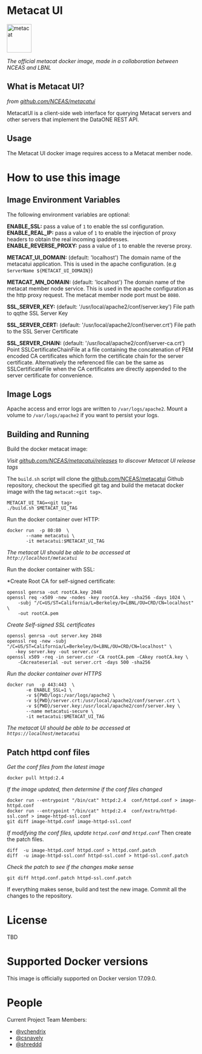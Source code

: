 # Metacat UI
<img src="https://knb.ecoinformatics.org/knb/docs/_images/metacat-logo-darkgray.png" 
alt="metacat" height="75" width="65"/>

*The official metacat docker image, made in a collaboration between NCEAS and LBNL*


## What is Metacat UI?

*from [github.com/NCEAS/metacatui](https://github.com/NCEAS/metacatui)*

MetacatUI is a client-side web interface for querying Metacat servers and other servers 
that implement the DataONE REST API.


## Usage
The Metacat UI docker image requires access to a Metacat member node.

# How to use this image

## Image Environment Variables
The following environment variables are optional:

**ENABLE_SSL:** pass a value of `1` to enable the ssl configuration.
**ENABLE_REAL_IP:** pass a value of `1` to enable the injection of proxy headers to obtain the real incoming ipaddresses.
**ENABLE_REVERSE_PROXY:** pass a value of `1` to enable the reverse proxy.

**METACAT_UI_DOMAIN:** (default: 'localhost') The domain name of the 
metacatui application. This is used in the apache configuration. 
(e.g `ServerName ${METACAT_UI_DOMAIN}`)

**METACAT_MN_DOMAIN:** (default: 'localhost') The domain name of the 
metacat member node service. This is used in the apache configuration
as the http proxy request.  The metacat member node port must be `8080`.

**SSL_SERVER_KEY:** (default: '/usr/local/apache2/conf/server.key') File path to 
qqthe SSL Server Key

**SSL_SERVER_CERT:** (default: '/usr/local/apache2/conf/server.crt') File path to 
the SSL Server Certificate

**SSL_SERVER_CHAIN:** (default: '/usr/local/apache2/conf/server-ca.crt')
Point SSLCertificateChainFile at a file containing the
concatenation of PEM encoded CA certificates which form the certificate chain 
for the server certificate. Alternatively the referenced file can be the 
same as SSLCertificateFile when the CA certificates are directly appended to 
the server certificate for convenience.

## Image Logs
Apache access and error logs are written to `/var/logs/apache2`. Mount a volume to  `/var/logs/apache2` if you want to persist your logs.


## Building and Running 
Build the docker metacat image:

*Visit [github.com/NCEAS/metacatui/releases](https://github.com/NCEAS/metacatui/releases) to discover 
Metacat UI release tags*

The `build.sh` script will clone the [github.com/NCEAS/metacatui](https://github.com/NCEAS/metacatui) Github
repository, checkout the specified git tag and build the metacat docker image with the tag `metacat:<git tag>`.

    METACAT_UI_TAG=<git tag>
    ./build.sh $METACAT_UI_TAG
    
Run the docker container over HTTP:
    
    docker run  -p 80:80  \
           --name metacatui \
           -it metacatui:$METACAT_UI_TAG
           
*The metacat UI should be able to be accessed at `http://localhost/metacatui`*
           
Run the docker container with SSL:

*Create Root CA for self-signed certificate:

    openssl genrsa -out rootCA.key 2048
    openssl req -x509 -new -nodes -key rootCA.key -sha256 -days 1024 \
        -subj "/C=US/ST=California/L=Berkeley/O=LBNL/OU=CRD/CN=localhost" \
        -out rootCA.pem
  
*Create Self-signed SSL certificates*

    openssl genrsa -out server.key 2048
    openssl req -new -subj "/C=US/ST=California/L=Berkeley/O=LBNL/OU=CRD/CN=localhost" \
       -key server.key -out server.csr
    openssl x509 -req -in server.csr -CA rootCA.pem -CAkey rootCA.key \
        -CAcreateserial -out server.crt -days 500 -sha256

*Run the docker container over HTTPS*
    
    docker run  -p 443:443  \
           -e ENABLE_SSL=1 \
           -v ${PWD/logs:/var/logs/apache2 \
           -v ${PWD}/server.crt:/usr/local/apache2/conf/server.crt \
           -v ${PWD}/server.key:/usr/local/apache2/conf/server.key \
           --name metacatui-secure \
           -it metacatui:$METACAT_UI_TAG         


*The metacat UI should be able to be accessed at `https://localhost/metacatui`*

## Patch httpd conf files

*Get the conf files from the latest image*

    docker pull httpd:2.4
    
*If the image updated, then determine if the conf files changed*
    
    docker run --entrypoint "/bin/cat" httpd:2.4  conf/httpd.conf > image-httpd.conf
    docker run --entrypoint "/bin/cat" httpd:2.4  conf/extra/httpd-ssl.conf > image-httpd-ssl.conf
    git diff image-httpd.conf image-httpd-ssl.conf
    
    
*If modifying the conf files, update `httpd.conf` and `httpd.conf`*  Then create the patch files.

    diff  -u image-httpd.conf httpd.conf > httpd.conf.patch 
    diff  -u image-httpd-ssl.conf httpd-ssl.conf > httpd-ssl.conf.patch
    
*Check the patch to see if the changes make sense*

    git diff httpd.conf.patch httpd-ssl.conf.patch
    
If everything makes sense, build and test the new image.  Commit all the changes to the repository.
# License

TBD

# Supported Docker versions

This image is officially supported on Docker version 17.09.0.
   

# People

Current Project Team Members:

 * [@vchendrix](https://github.com/vchendrix)
 * [@csnavely ](https://gitlab.com/csnavely)
 * [@shreddd ](https://gitlab.com/shreddd)
